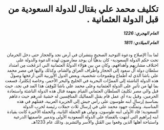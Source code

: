 <h1 dir="rtl">تكليف محمد علي بقتال للدولة السعودية من قبل الدولة العثمانية .</h1>

<h5 dir="rtl">العام الهجري:  1226

العام الميلادي: 1811

</h5>

<p dir="rtl">لما بدأ الإصلاح ودعوة التوحيد الصحيح ينتشران في أرض نجد والحجاز حتى دخل الحرمان تحت حكم الدولة السعودية- كان بدهيًّا أن يوجد معارِضون لهذه الدعوة والدولة على اختلاف مشاربِهم وأهدافهم، وكان من بين هؤلاء الدولةُ العثمانية الني انزعَجَت مِن امتداد سلطان دولة آل سعود إلى الحجاز وأطراف العراق والشام، وكذلك واليها في مصر محمد علي باشا الذي له أطماع وطموحات شخصية، وبعض الدول الأوربية التي أزعجها وصولُ هذه الدولة الناشئة إلى الممرَّات البحرية في الخليج والبحر الأحمر، وخاصة إنكلترا، فسعت بما لها من تأثيرٍ على الدولةِ العثمانية وعلى محمد علي باشا لتُوقِفَ هذا المد في نجد، حيث قبل والي مصر تكليفَ السلطان العثماني القيامَ بمهمة قتال هذه الدولة الناشئة واستعادة الحرمين، وقبل بدء أي عمل قام بقتل المماليك المنافِسين له خشيةَ غَدرِهم حيث دعاهم بمناسبةِ إرسال ابنه طوسون على رأس جيش إلى الجزيرة العربية، فقتلهم في هذه المناسبة. وتمثَّلت جهود محمد على في إرسال ثلاث حملات رئيسة لحرب الدولة السعودية؛ قاد الأولى ابنه طوسون، وتولى هو الحملة الثانية، والحملة الأخيرة كانت بقيادة ابنه إبراهيم التي انتهت بالقضاءِ على الدولة السعودية الأولى وتدمير عاصمتِها الدرعية واستباحة أهلها الذين وقعوا بين القَتلِ والأسر والتشريدِ. وذلك عام 1233هـ.</p></br>
